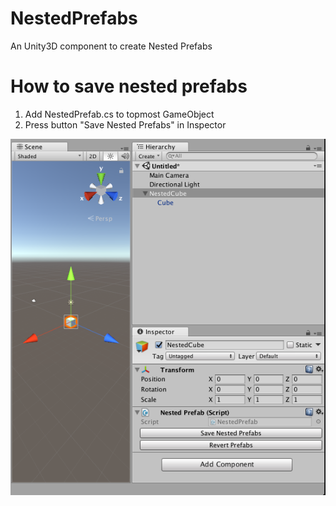 # NestedPrefabs
An Unity3D component to create Nested Prefabs

# How to save nested prefabs

1. Add NestedPrefab.cs to topmost GameObject
2. Press button "Save Nested Prefabs" in Inspector

![screenshot](https://raw.githubusercontent.com/adrianogil/adrianogil.github.io/ce713abc3a95c6f4b43eb9319d68961cc4133ce8/projects/nestedprefabs/Screenshot1.png)


